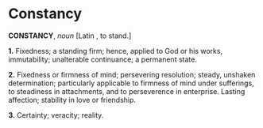 # Constancy

**CONSTANCY**, _noun_ \[Latin , to stand.\]

**1.** Fixedness; a standing firm; hence, applied to God or his works, immutability; unalterable continuance; a permanent state.

**2.** Fixedness or firmness of mind; persevering resolution; steady, unshaken determination; particularly applicable to firmness of mind under sufferings, to steadiness in attachments, and to perseverence in enterprise. Lasting affection; stability in love or friendship.

**3.** Certainty; veracity; reality.